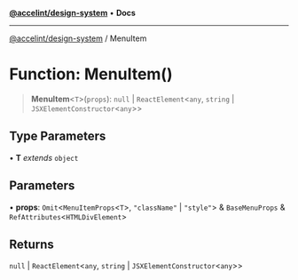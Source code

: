 [**@accelint/design-system**](../README.md) • **Docs**

***

[@accelint/design-system](../README.md) / MenuItem

# Function: MenuItem()

> **MenuItem**\<`T`\>(`props`): `null` \| `ReactElement`\<`any`, `string` \| `JSXElementConstructor`\<`any`\>\>

## Type Parameters

• **T** *extends* `object`

## Parameters

• **props**: `Omit`\<`MenuItemProps`\<`T`\>, `"className"` \| `"style"`\> & `BaseMenuProps` & `RefAttributes`\<`HTMLDivElement`\>

## Returns

`null` \| `ReactElement`\<`any`, `string` \| `JSXElementConstructor`\<`any`\>\>
